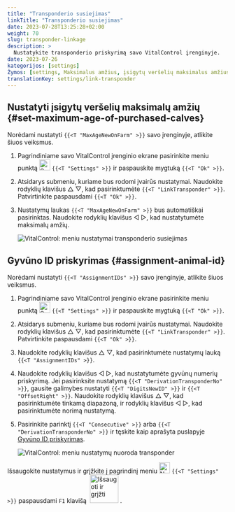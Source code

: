 ```yaml
---
title: "Transponderio susiejimas"
linkTitle: "Transponderio susiejimas"
date: 2023-07-28T13:25:28+02:00
weight: 70
slug: transponder-linkage
description: >
  Nustatykite transponderio priskyrimą savo VitalControl įrenginyje.
date: 2023-07-26
kategorijos: [settings]
Žymos: [settings, Maksimalus amžius, įsigytų veršelių maksimalus amžius, Gyvūno ID priskyrimas]
translationKey: settings/link-transponder
---
```

## Nustatyti įsigytų veršelių maksimalų amžių {#set-maximum-age-of-purchased-calves}
Norėdami nustatyti `{{<T "MaxAgeNewOnFarm" >}}` savo įrenginyje, atlikite šiuos veiksmus.

1. Pagrindiniame savo VitalControl įrenginio ekrane pasirinkite meniu punktą <img src="/icons/gear.svg" width="25" align="bottom" alt="Settings" /> `{{<T "Settings" >}}` ir paspauskite mygtuką `{{<T "Ok" >}}`.

2. Atsidarys submeniu, kuriame bus rodomi įvairūs nustatymai. Naudokite rodyklių klavišus △ ▽, kad pasirinktumėte `{{<T "LinkTransponder" >}}`. Patvirtinkite paspausdami `{{<T "Ok" >}}`.

3. Nustatymų laukas `{{<T "MaxAgeNewOnFarm" >}}` bus automatiškai pasirinktas. Naudokite rodyklių klavišus ◁ ▷, kad nustatytumėte maksimalų amžių.

    ![VitalControl: meniu nustatymai transponderio susiejimas](../images/maximumage.png "Įsigytų veršelių maksimalus amžius")

## Gyvūno ID priskyrimas {#assignment-animal-id}

Norėdami nustatyti `{{<T "AssignmentIDs" >}}` savo įrenginyje, atlikite šiuos veiksmus.

1. Pagrindiniame savo VitalControl įrenginio ekrane pasirinkite meniu punktą <img src="/icons/gear.svg" width="25" align="bottom" alt="Settings" /> `{{<T "Settings" >}}` ir paspauskite mygtuką `{{<T "Ok" >}}`.

2. Atsidarys submeniu, kuriame bus rodomi įvairūs nustatymai. Naudokite rodyklių klavišus △ ▽, kad pasirinktumėte `{{<T "LinkTransponder" >}}`. Patvirtinkite paspausdami `{{<T "Ok" >}}`.

3. Naudokite rodyklių klavišus △ ▽, kad pasirinktumėte nustatymų lauką `{{<T "AssignmentIDs" >}}`.

4. Naudokite rodyklių klavišus ◁ ▷, kad nustatytumėte gyvūnų numerių priskyrimą. Jei pasirinksite nustatymą `{{<T "DerivationTransponderNo" >}}`, gausite galimybes nustatyti `{{<T "DigitsNewID" >}}` ir `{{<T "OffsetRight" >}}`. Naudokite rodyklių klavišus △ ▽, kad pasirinktumėte tinkamą diapazoną, ir rodyklių klavišus ◁ ▷, kad pasirinktumėte norimą nustatymą.


5. Pasirinkite parinktį `{{<T "Consecutive" >}}` arba `{{<T "DerivationTransponderNo" >}}` ir tęskite kaip aprašyta puslapyje [Gyvūno ID priskyrimas](../animal-registration/#assignment-animal-id).


    ![VitalControl: meniu nustatymų nuoroda transponder](../images/assignmentanimalid.png "Gyvūno ID priskyrimas")

Išsaugokite nustatymus ir grįžkite į pagrindinį meniu <img src="/icons/gear.svg" width="25" align="bottom" alt="Nustatymai" /> `{{<T "Settings" >}}` paspausdami `F1` klavišą &nbsp;<img src="/icons/footer/save_exit.svg" width="65" align="bottom" alt="Išsaugoti ir grįžti" />&nbsp;.
